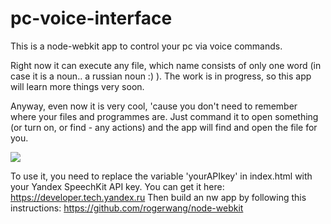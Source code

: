 pc-voice-interface
==================

This is a node-webkit app to control your pc via voice commands.

Right now it can execute any file, which name consists of only one word (in case it is a noun.. a russian noun :) ).
The work is in progress, so this app will learn more things very soon.

Anyway, even now it is very cool, 'cause you don't need to remember where your files and programmes are. Just command it to open something (or turn on, or find - any actions) and the app will find and open the file for you.

<img src="http://i.gyazo.com/ca42a498e9b51afd48fae2dec7d0ff00.png">

To use it, you need to replace the variable 'yourAPIkey' in index.html with your Yandex SpeechKit API key. You can get it here: https://developer.tech.yandex.ru
Then build an nw app by following this instructions: https://github.com/rogerwang/node-webkit
